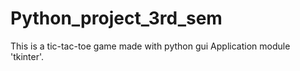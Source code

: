 # Python_project_3rd_sem
This is a tic-tac-toe game made with python gui Application module 'tkinter'.
